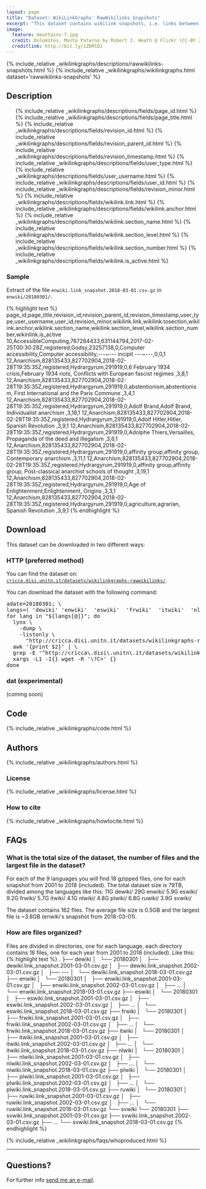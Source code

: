 ```yaml
---
layout: page
title: "Dataset: WikiLinkGraphs' RawWikilinks Snapshots"
excerpt: "This dataset contains wikilink snapshots, i.e. links between Wikipedia articles, extracted by processing each revision of each Wikipedia article (namespace 0) from Wikimedia's history dumps for the languages de, en, es, fr, it, nl, pl, ru, sv. The snapshots were taken on March 1st, for the years between 2001 and 2018 (included)."
image:
  feature: mountains-7.jpg
  credit: Dolomites, Monte Paterno by Robert J. Heath @ Flickr (CC-BY 2.0)
  creditlink: http://bit.ly/1ZbMlDJ
---
```



  {% include_relative _wikilinkgraphs/descriptions/rawwikilinks-snapshots.html %}
  {% include_relative _wikilinkgraphs/wikilinkgraphs.html dataset='rawwikilinks-snapshots' %}

## Description

<ul>
  {% include_relative _wikilinkgraphs/descriptions/fields/page_id.html %}
  {% include_relative _wikilinkgraphs/descriptions/fields/page_title.html %}
  {% include_relative _wikilinkgraphs/descriptions/fields/revision_id.html %}
  {% include_relative _wikilinkgraphs/descriptions/fields/revision_parent_id.html %}
  {% include_relative _wikilinkgraphs/descriptions/fields/revision_timestamp.html %}
  {% include_relative _wikilinkgraphs/descriptions/fields/user_type.html %}
  {% include_relative _wikilinkgraphs/descriptions/fields/user_username.html %}
  {% include_relative _wikilinkgraphs/descriptions/fields/user_id.html %}
  {% include_relative _wikilinkgraphs/descriptions/fields/revision_minor.html %}
  {% include_relative _wikilinkgraphs/descriptions/fields/wikilink.link.html %}
  {% include_relative _wikilinkgraphs/descriptions/fields/wikilink.anchor.html %}
  {% include_relative _wikilinkgraphs/descriptions/fields/wikilink.section_name.html %}
  {% include_relative _wikilinkgraphs/descriptions/fields/wikilink.section_level.html %}
  {% include_relative _wikilinkgraphs/descriptions/fields/wikilink.section_number.html %}
  {% include_relative _wikilinkgraphs/descriptions/fields/wikilink.is_active.html %}
</ul>

### Sample

Extract of the file `enwiki.link_snapshot.2018-03-01.csv.gz` in `enwiki/20180301/`:

{% highlight text %}
page_id,page_title,revision_id,revision_parent_id,revision_timestamp,user_type,user_username,user_id,revision_minor,wikilink.link,wikilink.tosection,wikilink.anchor,wikilink.section_name,wikilink.section_level,wikilink.section_number,wikinlink.is_active
10,AccessibleComputing,767284433,631144794,2017-02-25T00:30:28Z,registered,Godsy,23257138,0,Computer accessibility,Computer accessibility,---~--- incipit ---~---,0,0,1
12,Anarchism,828135433,827702904,2018-02-28T19:35:35Z,registered,Hydrargyrum,291919,0,6 February 1934 crisis,February 1934 riots, Conflicts with European fascist regimes ,3,8,1
12,Anarchism,828135433,827702904,2018-02-28T19:35:35Z,registered,Hydrargyrum,291919,0,abstentionism,abstentionism, First International and the Paris Commune ,3,4,1
12,Anarchism,828135433,827702904,2018-02-28T19:35:35Z,registered,Hydrargyrum,291919,0,Adolf Brand,Adolf Brand, Individualist anarchism ,3,18,1
12,Anarchism,828135433,827702904,2018-02-28T19:35:35Z,registered,Hydrargyrum,291919,0,Adolf Hitler,Hitler, Spanish Revolution ,3,9,1
12,Anarchism,828135433,827702904,2018-02-28T19:35:35Z,registered,Hydrargyrum,291919,0,Adolphe Thiers,Versailles, Propaganda of the deed and illegalism ,3,6,1
12,Anarchism,828135433,827702904,2018-02-28T19:35:35Z,registered,Hydrargyrum,291919,0,affinity group,affinity group, Contemporary anarchism ,3,11,1
12,Anarchism,828135433,827702904,2018-02-28T19:35:35Z,registered,Hydrargyrum,291919,0,affinity group,affinity group, Post-classical anarchist schools of thought ,3,19,1
12,Anarchism,828135433,827702904,2018-02-28T19:35:35Z,registered,Hydrargyrum,291919,0,Age of Enlightenment,Enlightenment, Origins ,3,3,1
12,Anarchism,828135433,827702904,2018-02-28T19:35:35Z,registered,Hydrargyrum,291919,0,agriculture,agrarian, Spanish Revolution ,3,9,1
{% endhighlight %}

## Download

This dataset can be downloaded in two different ways:

### HTTP (preferred method)

You can find the dataset on: [`cricca.disi.unitn.it/datasets/wikilinkgraphs-rawwikilinks/`](http://cricca.disi.unitn.it/datasets/wikilinkgraphs-rawwikilinks/).

You can download the dataset with the following command:
<pre>
adate=20180301; \
langs=( 'dewiki' 'enwiki'  'eswiki'  'frwiki'  'itwiki'  'nlwiki'  'plwiki'  'ruwiki' 'svwiki' ); \
for lang in "${langs[@]}"; do
  lynx \
    -dump \
    -listonly \
      "http://cricca.disi.unitn.it/datasets/wikilinkgraphs-rawwikilinks-snapshots/${lang}/${adate}/" | \
  awk '{print $2}' | \
  grep -E '^http://cricca\.disi\.unitn\.it/datasets/wikilinkgraphs-rawwikilinks/' | \
  xargs -L1 -I{} wget -R '\?C=' {}
done
</pre>

### dat (experimental)

(coming soon)

## Code

  {% include_relative _wikilinkgraphs/code.html %}

## Authors

  {% include_relative _wikilinkgraphs/authors.html %}

### License

  {% include_relative _wikilinkgraphs/license.html %}

### How to cite

  {% include_relative _wikilinkgraphs/howtocite.html %}


## FAQs

### What is the total size of the dataset, the number of files and the largest file in the dataset?

For each of the 9 languages you will find 18 gzipped files, one for each snapshot from 2001 to 2018 (included).
The total dataset size is 79TB, divided among the languages like this:
11G     dewiki/
29G     enwiki/
5.9G    eswiki/
9.2G    frwiki/
5.7G    itwiki/
4.1G    nlwiki/
4.8G    plwiki/
6.8G    ruwiki/
3.9G    svwiki/

The dataset contains 162 files. The average file size is 0.5GB and the largest file is ~3.8GB (enwiki's snapshot from 2018-03-01).

### How are files organized?

Files are divided in directories, one for each language, each directory contains 18 files, one for each year from 2001 to 2018 (included).
Like this:
{% highlight text %}
.
├── dewiki
│   └── 20180301
│       ├── dewiki.link_snapshot.2001-03-01.csv.gz
│       ├── dewiki.link_snapshot.2002-03-01.csv.gz
│       ├── ---
│       └── dewiki.link_snapshot.2018-03-01.csv.gz
├── enwiki
│   └── 20180301
│       ├── enwiki.link_snapshot.2001-03-01.csv.gz
│       ├── enwiki.link_snapshot.2002-03-01.csv.gz
│       ├── ...
│       └── enwiki.link_snapshot.2018-03-01.csv.gz
├── eswiki
│   └── 20180301
│       ├── eswiki.link_snapshot.2001-03-01.csv.gz
│       ├── eswiki.link_snapshot.2002-03-01.csv.gz
│       ├── ...
│       └── eswiki.link_snapshot.2018-03-01.csv.gz
├── frwiki
│   └── 20180301
│       ├── frwiki.link_snapshot.2001-03-01.csv.gz
│       ├── frwiki.link_snapshot.2002-03-01.csv.gz
│       ├── ...
│       └── frwiki.link_snapshot.2018-03-01.csv.gz
├── itwiki
│   └── 20180301
│       ├── itwiki.link_snapshot.2001-03-01.csv.gz
│       ├── itwiki.link_snapshot.2002-03-01.csv.gz
│       ├── ...
│       └── itwiki.link_snapshot.2018-03-01.csv.gz
├── nlwiki
│   └── 20180301
│       ├── nlwiki.link_snapshot.2001-03-01.csv.gz
│       ├── nlwiki.link_snapshot.2002-03-01.csv.gz
│       ├── ...
│       └── nlwiki.link_snapshot.2018-03-01.csv.gz
├── plwiki
│   └── 20180301
│       ├── plwiki.link_snapshot.2001-03-01.csv.gz
│       ├── plwiki.link_snapshot.2002-03-01.csv.gz
│       ├── ...
│       └── plwiki.link_snapshot.2018-03-01.csv.gz
├── ruwiki
│   └── 20180301
│       ├── ruwiki.link_snapshot.2001-03-01.csv.gz
│       ├── ruwiki.link_snapshot.2002-03-01.csv.gz
│       ├── ...
│       └── ruwiki.link_snapshot.2018-03-01.csv.gz
└── svwiki
    └── 20180301
        ├── svwiki.link_snapshot.2001-03-01.csv.gz
        ├── svwiki.link_snapshot.2002-03-01.csv.gz
        ├── ...
        └── svwiki.link_snapshot.2018-03-01.csv.gz
{% endhighlight %}


  {% include_relative _wikilinkgraphs/faqs/whoproduced.html %}

---

## Questions?

For further info <a href="mailto:cristian.consonni(at)unitn(dot)it" target="_blank">send me an e-mail</a>.

